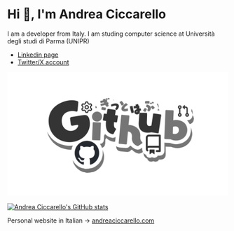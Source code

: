 # Hi 👋, I'm Andrea Ciccarello
I am a developer from Italy. I am studing computer science at Università degli studi di Parma (UNIPR) 
- [Linkedin page](https://www.linkedin.com/in/andrea-ciccarello/)
- [Twitter/X account](https://twitter.com/CiccaAndre)

![img](img/Github.png)

[![Andrea Ciccarello's GitHub stats](https://github-readme-stats.vercel.app/api/top-langs?username=andreacicca&hide=html,scss,stylus,jupyter%20notebook&theme=dracula&show_icons=true)](https://github.com/andreacicca)

Personal website in Italian -> [andreaciccarello.com](https://andreaciccarello.com)
